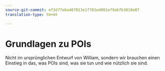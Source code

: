 ```yaml
---
source-git-commit: ef3d77eba407013e1f701ed001ef9ab7b3818e07
translation-type: tm+mt

---
```

# Grundlagen zu POIs

Nicht im ursprünglichen Entwurf von William, sondern wir brauchen einen Einstieg in das, was POIs sind, was sie tun und wie nützlich sie sind.

